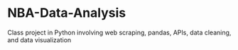 # NBA-Data-Analysis
Class project in Python involving web scraping, pandas, APIs, data cleaning, and data visualization
